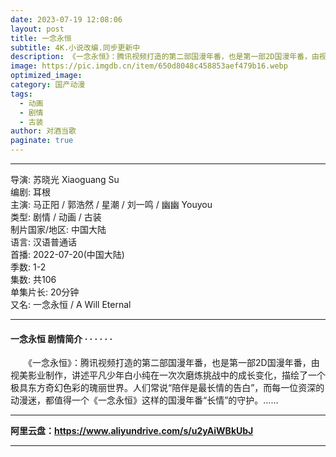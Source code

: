 ```yaml
---
date: 2023-07-19 12:08:06
layout: post
title: 一念永恒
subtitle: 4K.小说改编.同步更新中
description: 《一念永恒》：腾讯视频打造的第二部国漫年番，也是第一部2D国漫年番，由视美影业制作，讲述平凡少年白小纯在一次次磨炼挑战中的成长变化，描绘了一个极具东方奇幻色彩的瑰丽世界...
image: https://pic.imgdb.cn/item/650d8048c458853aef479b16.webp
optimized_image: 
category: 国产动漫
tags:
  - 动画
  - 剧情
  - 古装
author: 对酒当歌
paginate: true
---
```


---

导演: 苏晓光 Xiaoguang Su  
编剧: 耳根  
主演: 马正阳 / 郭浩然 / 星潮 / 刘一鸣 / 幽幽 Youyou  
类型: 剧情 / 动画 / 古装  
制片国家/地区: 中国大陆  
语言: 汉语普通话  
首播: 2022-07-20(中国大陆)  
季数: 1-2  
集数: 共106  
单集片长: 20分钟  
又名: 一念永恒 / A Will Eternal  

---

#### 一念永恒 剧情简介 · · · · · ·

　　《一念永恒》：腾讯视频打造的第二部国漫年番，也是第一部2D国漫年番，由视美影业制作，讲述平凡少年白小纯在一次次磨炼挑战中的成长变化，描绘了一个极具东方奇幻色彩的瑰丽世界。人们常说“陪伴是最长情的告白”，而每一位资深的动漫迷，都值得一个《一念永恒》这样的国漫年番“长情”的守护。……

---

**阿里云盘：<https://www.aliyundrive.com/s/u2yAiWBkUbJ>**

---
